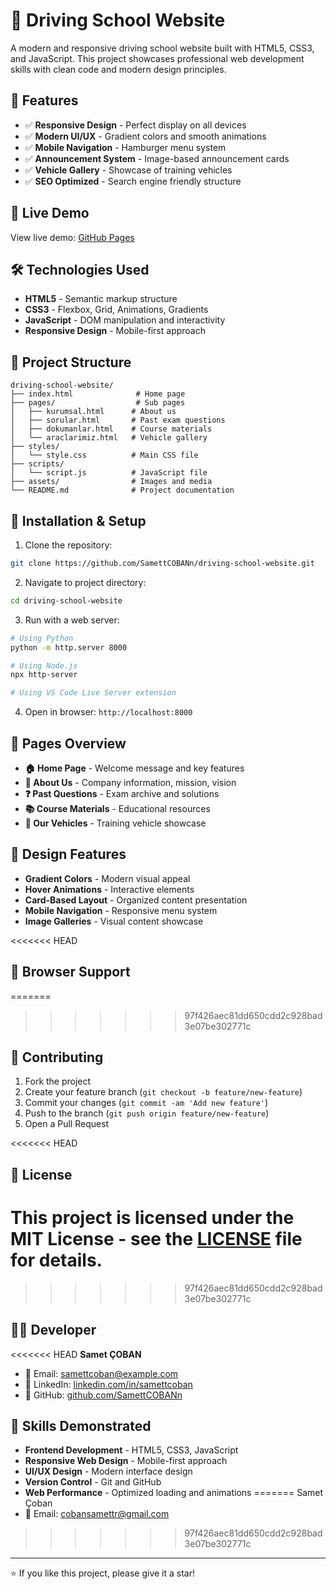 # 🚗 Driving School Website

A modern and responsive driving school website built with HTML5, CSS3, and JavaScript. This project showcases professional web development skills with clean code and modern design principles.

## 🌟 Features

- ✅ **Responsive Design** - Perfect display on all devices
- ✅ **Modern UI/UX** - Gradient colors and smooth animations
- ✅ **Mobile Navigation** - Hamburger menu system
- ✅ **Announcement System** - Image-based announcement cards
- ✅ **Vehicle Gallery** - Showcase of training vehicles
- ✅ **SEO Optimized** - Search engine friendly structure

## 📱 Live Demo

View live demo: [GitHub Pages](https://samettcobann.github.io/driving-school-website)

## 🛠️ Technologies Used

- **HTML5** - Semantic markup structure
- **CSS3** - Flexbox, Grid, Animations, Gradients
- **JavaScript** - DOM manipulation and interactivity
- **Responsive Design** - Mobile-first approach

## 📁 Project Structure

```
driving-school-website/
├── index.html              # Home page
├── pages/                  # Sub pages
│   ├── kurumsal.html      # About us
│   ├── sorular.html       # Past exam questions
│   ├── dokumanlar.html    # Course materials
│   └── araclarimiz.html   # Vehicle gallery
├── styles/
│   └── style.css          # Main CSS file
├── scripts/
│   └── script.js          # JavaScript file
├── assets/                # Images and media
└── README.md              # Project documentation
```

## 🚀 Installation & Setup

1. Clone the repository:
```bash
git clone https://github.com/SamettCOBANn/driving-school-website.git
```

2. Navigate to project directory:
```bash
cd driving-school-website
```

3. Run with a web server:
```bash
# Using Python
python -m http.server 8000

# Using Node.js
npx http-server

# Using VS Code Live Server extension
```

4. Open in browser: `http://localhost:8000`

## 📄 Pages Overview

- **🏠 Home Page** - Welcome message and key features
- **🏢 About Us** - Company information, mission, vision
- **❓ Past Questions** - Exam archive and solutions
- **📚 Course Materials** - Educational resources
- **🚗 Our Vehicles** - Training vehicle showcase

## 🎨 Design Features

- **Gradient Colors** - Modern visual appeal
- **Hover Animations** - Interactive elements
- **Card-Based Layout** - Organized content presentation
- **Mobile Navigation** - Responsive menu system
- **Image Galleries** - Visual content showcase

<<<<<<< HEAD
## 📱 Browser Support
=======
>>>>>>> 97f426aec81dd650cdd2c928bad3e07be302771c


## 🤝 Contributing

1. Fork the project
2. Create your feature branch (`git checkout -b feature/new-feature`)
3. Commit your changes (`git commit -am 'Add new feature'`)
4. Push to the branch (`git push origin feature/new-feature`)
5. Open a Pull Request

<<<<<<< HEAD
## 📄 License

This project is licensed under the MIT License - see the [LICENSE](LICENSE) file for details.
=======
>>>>>>> 97f426aec81dd650cdd2c928bad3e07be302771c

## 👨‍💻 Developer

<<<<<<< HEAD
**Samet ÇOBAN**
- 📧 Email: samettcoban@example.com
- 💼 LinkedIn: [linkedin.com/in/samettcoban](https://linkedin.com/in/samettcoban)
- 🐙 GitHub: [github.com/SamettCOBANn](https://github.com/SamettCOBANn)

## 🚀 Skills Demonstrated

- **Frontend Development** - HTML5, CSS3, JavaScript
- **Responsive Web Design** - Mobile-first approach
- **UI/UX Design** - Modern interface design
- **Version Control** - Git and GitHub
- **Web Performance** - Optimized loading and animations
=======
Samet Çoban  
- 📧 Email: cobansamettr@gmail.com
>>>>>>> 97f426aec81dd650cdd2c928bad3e07be302771c

---

⭐ If you like this project, please give it a star!
